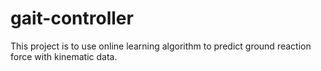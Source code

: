 # gait-controller
This project is to use online learning algorithm to predict ground reaction force with kinematic data. 
